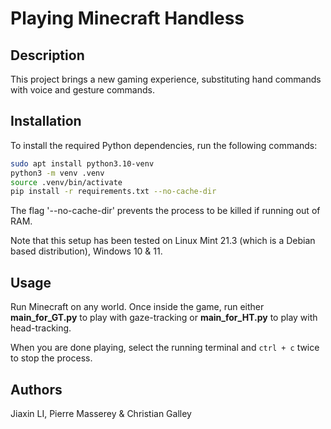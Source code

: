 # Playing Minecraft Handless

## Description
This project brings a new gaming experience, substituting hand commands with voice and gesture commands. 

## Installation
To install the required Python dependencies, run the following commands:

```bash
sudo apt install python3.10-venv
python3 -m venv .venv
source .venv/bin/activate
pip install -r requirements.txt --no-cache-dir
```
The flag '--no-cache-dir' prevents the process to be killed if running out of RAM.

Note that this setup has been tested on Linux Mint 21.3 (which is a Debian based distribution), Windows 10 & 11.

## Usage
Run Minecraft on any world. Once inside the game, run either **main_for_GT.py** to play with gaze-tracking or **main_for_HT.py** to play with head-tracking.

When you are done playing, select the running terminal and `ctrl + c` twice to stop the process.

## Authors
Jiaxin LI, Pierre Masserey & Christian Galley
